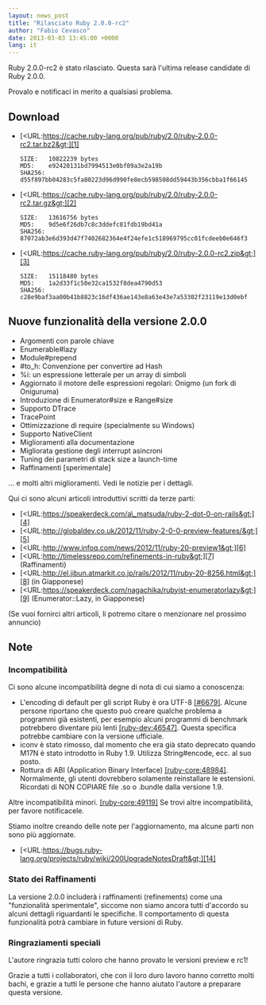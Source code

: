 ```yaml
---
layout: news_post
title: "Rilasciato Ruby 2.0.0-rc2"
author: "Fabio Cevasco"
date: 2013-03-03 13:45:00 +0000
lang: it
---
```


Ruby 2.0.0-rc2 è stato rilasciato. Questa sarà l\'ultima release
candidate di Ruby 2.0.0.

Provalo e notificaci in merito a qualsiasi problema.

## Download

* [&lt;URL:https://cache.ruby-lang.org/pub/ruby/2.0/ruby-2.0.0-rc2.tar.bz2&gt;][1]

      SIZE:   10822239 bytes
      MD5:    e92420131bd7994513e0bf09a3e2a19b
      SHA256: d55f897bb04283c5fa80223d96d990fe8ecb598508dd59443b356cbba1f66145

* [&lt;URL:https://cache.ruby-lang.org/pub/ruby/2.0/ruby-2.0.0-rc2.tar.gz&gt;][2]

      SIZE:   13616756 bytes
      MD5:    9d5e6f26db7c8c3ddefc81fdb19bd41a
      SHA256: 87072ab3e6d393d47f7402682364e4f24efe1c518969795cc01fcdeeb0e646f3

* [&lt;URL:https://cache.ruby-lang.org/pub/ruby/2.0/ruby-2.0.0-rc2.zip&gt;][3]

      SIZE:   15118480 bytes
      MD5:    1a2d33f1c50e32ca1532f8dea4790d53
      SHA256: c28e9baf3aa00b41b8823c16df436ae143e8a63e43e7a53302f23119e13d0ebf

## Nuove funzionalità della versione 2.0.0

* Argomenti con parole chiave
* Enumerable#lazy
* Module#prepend
* \#to\_h: Convenzione per convertire ad Hash
* %i: un espressione letterale per un array di simboli
* Aggiornato il motore delle espressioni regolari: Onigmo (un fork di
  Oniguruma)
* Introduzione di Enumerator#size e Range#size
* Supporto DTrace
* TracePoint
* Ottimizzazione di require (specialmente su Windows)
* Supporto NativeClient
* Miglioramenti alla documentazione
* Migliorata gestione degli interrupt asincroni
* Tuning dei parametri di stack size a launch-time
* Raffinamenti \[sperimentale\]

... e molti altri miglioramenti. Vedi le notizie per i dettagli.

Qui ci sono alcuni articoli introduttivi scritti da terze parti:

* [&lt;URL:https://speakerdeck.com/a\_matsuda/ruby-2-dot-0-on-rails&gt;][4]
* [&lt;URL:http://globaldev.co.uk/2012/11/ruby-2-0-0-preview-features/&gt;][5]
* [&lt;URL:http://www.infoq.com/news/2012/11/ruby-20-preview1&gt;][6]
* [&lt;URL:http://timelessrepo.com/refinements-in-ruby&gt;][7]
  (Raffinamenti)
* [&lt;URL:http://el.jibun.atmarkit.co.jp/rails/2012/11/ruby-20-8256.html&gt;][8]
  (in Giapponese)
* [&lt;URL:https://speakerdeck.com/nagachika/rubyist-enumeratorlazy&gt;][9]
  (Enumerator::Lazy, in Giapponese)

(Se vuoi fornirci altri articoli, li potremo citare o menzionare nel
prossimo annuncio)

## Note

### Incompatibilità

Ci sono alcune incompatibilità degne di nota di cui siamo a conoscenza:

* L\'encoding di default per gli script Ruby è ora UTF-8
  [\[#6679\]][10]. Alcune persone riportano che questo può creare
  qualche problema a programmi già esistenti, per esempio alcuni
  programmi di benchmark potrebbero diventare più lenti
  [\[ruby-dev:46547\]][11]. Questa specifica potrebbe cambiare con la
  versione ufficiale.
* iconv è stato rimosso, dal momento che era già stato deprecato quando
  M17N è stato introdotto in Ruby 1.9. Utilizza String#encode, ecc. al
  suo posto.
* Rottura di ABI (Application Binary Interface)
  [\[ruby-core:48984\]][12]. Normalmente, gli utenti dovrebbero
  solamente reinstallare le estensioni. Ricordati di NON COPIARE file
  .so o .bundle dalla versione 1.9.

Altre incompatibilità minori. [\[ruby-core:49119\]][13] Se trovi altre
incompatibilità, per favore notificacele.

Stiamo inoltre creando delle note per l\'aggiornamento, ma alcune parti
non sono più aggiornate.

* [&lt;URL:https://bugs.ruby-lang.org/projects/ruby/wiki/200UpgradeNotesDraft&gt;][14]

### Stato dei Raffinamenti

La versione 2.0.0 includerà i raffinamenti (refinements) come una
\"funzionalità sperimentale\", siccome non siamo ancora tutti d\'accordo
su alcuni dettagli riguardanti le specifiche. Il comportamento di questa
funzionalità potrà cambiare in future versioni di Ruby.

### Ringraziamenti speciali

L\'autore ringrazia tutti coloro che hanno provato le versioni preview e
rc1!

Grazie a tutti i collaboratori, che con il loro duro lavoro hanno
corretto molti bachi, e grazie a tutti le persone che hanno aiutato
l\'autore a preparare questa versione.



[1]: https://cache.ruby-lang.org/pub/ruby/2.0/ruby-2.0.0-rc2.tar.bz2
[2]: https://cache.ruby-lang.org/pub/ruby/2.0/ruby-2.0.0-rc2.tar.gz
[3]: https://cache.ruby-lang.org/pub/ruby/2.0/ruby-2.0.0-rc2.zip
[4]: https://speakerdeck.com/a_matsuda/ruby-2-dot-0-on-rails
[5]: http://globaldev.co.uk/2012/11/ruby-2-0-0-preview-features/
[6]: http://www.infoq.com/news/2012/11/ruby-20-preview1
[7]: http://timelessrepo.com/refinements-in-ruby
[8]: http://el.jibun.atmarkit.co.jp/rails/2012/11/ruby-20-8256.html
[9]: https://speakerdeck.com/nagachika/rubyist-enumeratorlazy
[10]: https://bugs.ruby-lang.org/issues/6679
[11]: http://blade.nagaokaut.ac.jp/cgi-bin/scat.rb/ruby/ruby-dev/46547
[12]: http://blade.nagaokaut.ac.jp/cgi-bin/scat.rb/ruby/ruby-core/48984
[13]: http://blade.nagaokaut.ac.jp/cgi-bin/scat.rb/ruby/ruby-core/49119
[14]: https://bugs.ruby-lang.org/projects/ruby/wiki/200UpgradeNotesDraft
